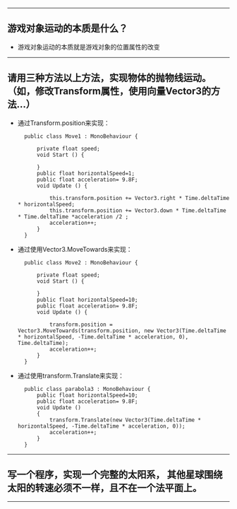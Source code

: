 ------
## 游戏对象运动的本质是什么？
- 游戏对象运动的本质就是游戏对象的位置属性的改变
------

## 请用三种方法以上方法，实现物体的抛物线运动。（如，修改Transform属性，使用向量Vector3的方法…）
- 通过Transform.position来实现：

        public class Move1 : MonoBehaviour {

            private float speed;
            void Start () {
                
            }
            public float horizontalSpeed=1;
            public float acceleration= 9.8F;
            void Update () {
                
                this.transform.position += Vector3.right * Time.deltaTime * horizontalSpeed;
                this.transform.position += Vector3.down * Time.deltaTime * Time.deltaTime *acceleration /2 ;
                acceleration++;
            }
        }

- 通过使用Vector3.MoveTowards来实现：

        public class Move2 : MonoBehaviour {

            private float speed;
            void Start () {
                
            }
            public float horizontalSpeed=10;
            public float acceleration= 9.8F;
            void Update () {
                
                transform.position = Vector3.MoveTowards(transform.position, new Vector3(Time.deltaTime * horizontalSpeed, -Time.deltaTime * acceleration, 0), Time.deltaTime);
                acceleration++;
            }
        }




- 通过使用transform.Translate来实现：

        public class parabola3 : MonoBehaviour {  
            public float horizontalSpeed=10;
            public float acceleration= 9.8F;
            void Update () 
            {  
                transform.Translate(new Vector3(Time.deltaTime * horizontalSpeed, -Time.deltaTime * acceleration, 0));  
                acceleration++; 
            }  
        }  
------

## 写一个程序，实现一个完整的太阳系， 其他星球围绕太阳的转速必须不一样，且不在一个法平面上。

        

------